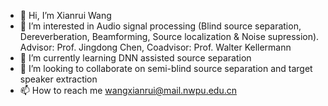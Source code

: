 - 👋 Hi, I’m Xianrui Wang
- 👀 I’m interested in Audio signal processing (Blind source separation, Dereverberation, Beamforming, Source localization & Noise supression). Advisor: Prof. Jingdong Chen, Coadvisor: Prof. Walter Kellermann
- 🌱 I’m currently learning DNN assisted source separation 
- 💞️ I’m looking to collaborate on semi-blind source separation and target speaker extraction
- 📫 How to reach me wangxianrui@mail.nwpu.edu.cn

<!---
theLittleTiger/theLittleTiger is a ✨ special ✨ repository because its `README.md` (this file) appears on your GitHub profile.
You can click the Preview link to take a look at your changes.
--->
